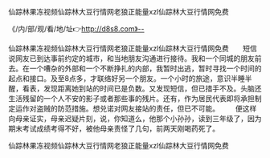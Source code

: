 仙踪林果冻视频仙踪林大豆行情网老狼正能量xzl仙踪林大豆行情网免费

《/内/部/观/看/地/址👉http://d8s8.com》--

仙踪林果冻视频仙踪林大豆行情网老狼正能量xzl仙踪林大豆行情网免费　　短信说网友已到达事前约定的城市，和当地朋友沟通进行接待。我和一个同城的朋友前去。在一个嘈杂的外部和一个不断挣扎的内部，我暂时出逃，暂时寻找一个时间的起点和接口。及至8点多，才联络好另一个朋友。一个小时的旅途，意识半睡半醒，看表，发现距离她到站的时间已是负数。又发现短信，但已措手不及。头脑还生活残留的一个人不安的影子或者那些事的残片。还有，作为居民代表即将承担制定运作对盗贼的防范措施。想兑诺对网友接站的责任，但已不可能。
　　便这样向母亲证实，母亲迟疑片刻，说，你知道么，他那个小孙孙，读到三年级了，因为期末考试成绩考得不好，被他母亲责怪了几句，前两天刚喝药死了。





仙踪林果冻视频仙踪林大豆行情网老狼正能量xzl仙踪林大豆行情网免费
